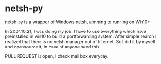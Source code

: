 # netsh-py
netsh-py is a wrapper of Windows netsh, aimming to running on Win10+

In 2024.10.21, I was doing my job. I have to use everything which have preinstalled in win10 to build a portforwarding system. After simple search I realized that there is no netsh manager out of Internet. So I did it by myself and opensource it, in case of anyone need this.

PULL REQUEST is open, I check mail box everyday.
